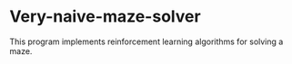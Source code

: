 # Very-naive-maze-solver
This program implements reinforcement learning algorithms for solving a maze.
